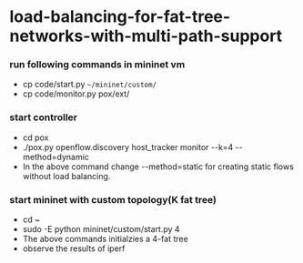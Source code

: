 # load-balancing-for-fat-tree-networks-with-multi-path-support
### run following commands in mininet vm
- cp code/start.py `~/mininet/custom/`
- cp code/monitor.py pox/ext/
### start controller
- cd pox
- ./pox.py openflow.discovery host_tracker monitor --k=4 --method=dynamic
- In the above command change --method=static for creating static flows without load balancing.
### start mininet with custom topology(K fat tree)
- cd ~
- sudo -E python mininet/custom/start.py 4
- The above commands initialzies a 4-fat tree
- observe the results of iperf
